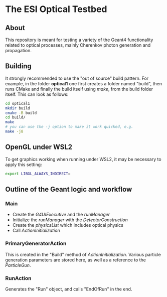 # The ESI Optical Testbed

## About

This repository is meant for testing a variety of the Geant4 functionality
related to optical processes, mainly Cherenkov photon generation and propagation.

## Building

It strongly recommended to use the "out of source" build pattern. For example,
in the folder **optical1** one first creates a folder named "build", then
runs CMake and finally the build itself using _make_, from the build folder itself.
This can look as follows:

```bash
cd optical1
mkdir build
cmake -B build
cd build/
make
# you can use the -j option to make it work quicked, e.g.
make -j8
```

## OpenGL under WSL2

To get graphics working when running under WSL2, it may be necessary to apply this setting:
```bash
export LIBGL_ALWAYS_INDIRECT=
```

## Outline of the Geant logic and workflow

### Main

* Create the _G4UIExecutive_ and the _runManager_
* Initialize the _runManager_ with the _DetectorConstruction_
* Create the _physicsList_ which includes optical physics
* Call _ActionInitialization_

### PrimaryGeneratorAction

This is created in the "Build" method of _ActionInitialization_. Various particle generation
parameters are stored here, as well as a reference to the _ParticleGun_.

### RunAction

Generates the "Run" object, and calls "EndOfRun" in the end.


